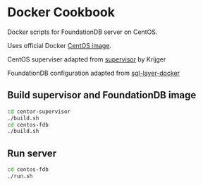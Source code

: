 Docker Cookbook
===============

Docker scripts for FoundationDB server on CentOS.

Uses official Docker [CentOS image](https://index.docker.io/_/centos/ "Official CentOS image on Docker index").

CentOS superviser adapted from [supervisor](https://github.com/Krijger/docker-cookbooks/tree/master/supervisor "supervisor") by Krijger

FoundationDB configuration adapted from [sql-layer-docker](https://bitbucket.org/mmcm/sql-layer-docker "sql-layer-docker")

## Build supervisor and FoundationDB image

```bash
cd centor-supervisor
./build.sh
cd centos-fdb
./build.sh
```

## Run server

```bash
cd centos-fdb
./run.sh
```
